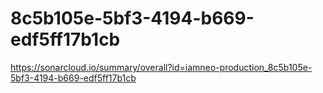 # 8c5b105e-5bf3-4194-b669-edf5ff17b1cb
https://sonarcloud.io/summary/overall?id=iamneo-production_8c5b105e-5bf3-4194-b669-edf5ff17b1cb
